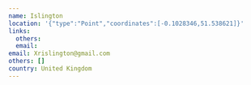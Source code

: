 ```yaml
---
name: Islington
location: '{"type":"Point","coordinates":[-0.1028346,51.538621]}'
links:
  others: 
  email: 
email: Xrislington@gmail.com
others: []
country: United Kingdom
---
```

